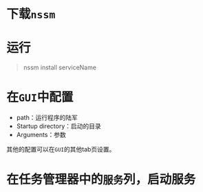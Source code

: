 # 下载`nssm`

# 运行 
> nssm install serviceName

# 在`GUI`中配置
- path：运行程序的陆军
- Startup directory：启动的目录
- Arguments：参数

其他的配置可以在`GUI`的其他tab页设置。

# 在任务管理器中的`服务`列，启动服务
